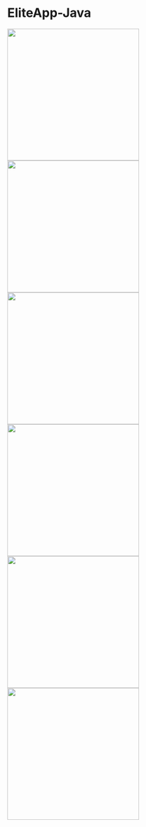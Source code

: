 # EliteApp-Java

<img src="Screenshot_2022-02-21-22-22-57-762_com.example.teste.jpg" width="300">

<img src="Screenshot_2022-02-25-16-07-36-795_com.example.teste.jpg" width="300">

<img src="Screenshot_2022-02-21-22-23-17-070_com.example.teste.jpg" width="300">

<img src="Screenshot_2022-02-25-16-07-44-529_com.example.teste.jpg" width="300">

<img src="Screenshot_2022-02-25-16-06-15-103_com.example.teste.jpg" width="300">

<img src="Screenshot_2022-02-25-16-06-23-630_com.example.teste.jpg" width="300">
